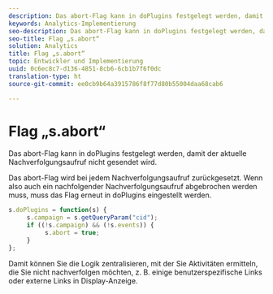 ```yaml
---
description: Das abort-Flag kann in doPlugins festgelegt werden, damit der aktuelle Nachverfolgungsaufruf nicht gesendet wird.
keywords: Analytics-Implementierung
seo-description: Das abort-Flag kann in doPlugins festgelegt werden, damit der aktuelle Nachverfolgungsaufruf nicht gesendet wird.
seo-title: Flag „s.abort“
solution: Analytics
title: Flag „s.abort“
topic: Entwickler und Implementierung
uuid: 0c6ec8c7-d136-4851-8cb6-6cb1b7f6f0dc
translation-type: ht
source-git-commit: ee0cb9b64a3915786f8f77d80b55004daa68cab6

---
```



# Flag „s.abort“

Das abort-Flag kann in doPlugins festgelegt werden, damit der aktuelle Nachverfolgungsaufruf nicht gesendet wird.

Das abort-Flag wird bei jedem Nachverfolgungsaufruf zurückgesetzt. Wenn also auch ein nachfolgender Nachverfolgungsaufruf abgebrochen werden muss, muss das Flag erneut in doPlugins eingestellt werden.

```js
s.doPlugins = function(s) { 
     s.campaign = s.getQueryParam("cid"); 
     if ((!s.campaign) && (!s.events)) { 
          s.abort = true; 
     } 
};
```

Damit können Sie die Logik zentralisieren, mit der Sie Aktivitäten ermitteln, die Sie nicht nachverfolgen möchten, z. B. einige benutzerspezifische Links oder externe Links in Display-Anzeige.
